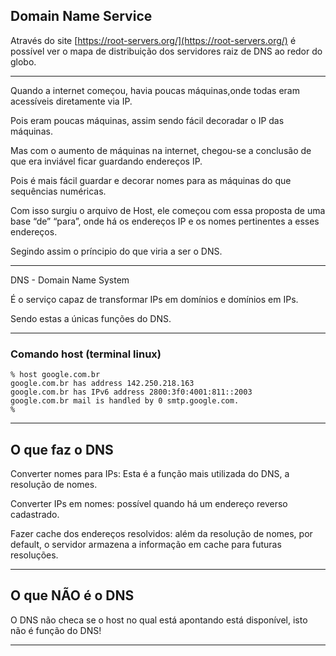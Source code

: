 ## Domain Name Service

Através do site [https://root-servers.org/](https://root-servers.org/) é possível ver o mapa de distribuição dos servidores raiz de DNS ao redor do globo.

---

Quando a internet começou, havia poucas máquinas,onde todas eram acessíveis diretamente via IP.

Pois eram poucas máquinas, assim sendo fácil decoradar o IP das máquinas.

Mas com o aumento de máquinas na internet, chegou-se a conclusão de que era inviável ficar guardando endereços IP.

Pois é mais fácil guardar e decorar nomes para as máquinas do que sequências numéricas.

Com isso surgiu o arquivo de Host, ele começou com essa proposta de uma base “de” “para”, onde há os endereços IP e os nomes pertinentes a esses endereços.

Segindo assim o príncipio do que viria a ser o DNS.

---

DNS - Domain Name System

É o serviço capaz de transformar IPs em domínios e domínios em IPs.

Sendo estas a únicas funções do DNS.

---

### Comando host (terminal linux)

```
% host google.com.br 
google.com.br has address 142.250.218.163
google.com.br has IPv6 address 2800:3f0:4001:811::2003
google.com.br mail is handled by 0 smtp.google.com.
% 
```

---

## O que faz o DNS

Converter nomes para IPs: Esta é a função mais utilizada do DNS, a resolução de nomes.

Converter IPs em nomes: possível quando há um endereço reverso cadastrado.

Fazer cache dos endereços resolvidos: além da resolução de nomes, por default, o servidor armazena a informação em cache para futuras resoluções.

---

## O que NÃO é o DNS

O DNS não checa se o host no qual está apontando está disponível, isto não é função do DNS!

---
